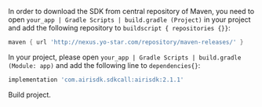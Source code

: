 

In order to download the SDK from central repository of Maven, you need to open ```your_app | Gradle Scripts | build.gradle (Project)``` in your project and add the following repository to ```buildscript { repositories {}}```:

```gradle
maven { url 'http://nexus.yo-star.com/repository/maven-releases/' }
```

In your project, please open ```your_app | Gradle Scripts | build.gradle (Module: app)``` and add the following line to ```dependencies{}```:

```gradle
implementation 'com.airisdk.sdkcall:airisdk:2.1.1'
```
Build project.
